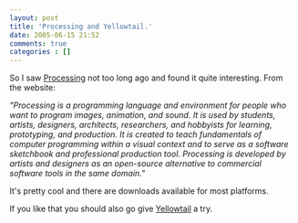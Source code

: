 ```yaml
---
layout: post
title: 'Processing and Yellowtail.'
date: 2005-06-15 21:52
comments: true
categories : []
---  
```


So I saw <a href="http://www.proce55ing.net/">Processing</a> not too long ago and found it quite interesting. From the website:

<i>"Processing is a programming language and environment for people who want to program images, animation, and sound. It is used by students, artists, designers, architects, researchers, and hobbyists for learning, prototyping, and production. It is created to teach fundamentals of computer programming within a visual context and to serve as a software sketchbook and professional production tool. Processing is developed by artists and designers as an open-source alternative to commercial software tools in the same domain."</i>

It's pretty cool and there are downloads available for most platforms.

If you like that you should also go give <a href="http://www.flong.com/yellowtail/">Yellowtail</a> a try.

